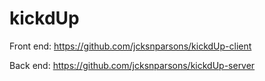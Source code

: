 # kickdUp

Front end: https://github.com/jcksnparsons/kickdUp-client

Back end: https://github.com/jcksnparsons/kickdUp-server
